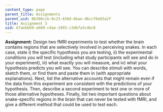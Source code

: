 ```yaml
---
content_type: page
parent_title: Assignments
parent_uid: 0b398ccb-0c23-638d-6bae-d6ccf6e03a2f
title: Assignment 3
uid: 67aebbb9-a609-c4ae-1993-c3dbfa3c4bc8
---
```


**Assignment:** Design two fMRI experiments to test whether the brain contains regions that are selectively involved in perceiving snakes. In each case, state i) the specific hypothesis you are testing, ii) the experimental conditions you will test (including what study participants will see and do in your experiment), iii) what exactly you will measure, and iv) what your hypothesis predicts you will see. You can describe stimuli with words, sketch them, or find them and paste them in (with appropriate explanations). Next, list the alternative accounts that might remain even if the data from this experiment are consistent with the predictions of your hypothesis. Then, describe a second experiment to test one or more of those alternative hypotheses. Finally, list two important questions about snake-specific regions in the brain that can never be tested with fMRI, and give a different method that could be used to test each.